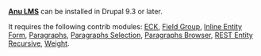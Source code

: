 **[Anu LMS](https://www.drupal.org/project/anu%5Flms)** can be installed in Drupal 9.3 or later.

It requires the following contrib modules: [ECK](https://www.drupal.org/project/eck), [Field Group](https://www.drupal.org/project/field%5Fgroup), [Inline Entity Form](https://www.drupal.org/project/inline%5Fentity%5Fform), [Paragraphs](https://www.drupal.org/project/paragraphs), [Paragraphs Selection](https://www.drupal.org/project/paragraphs%5Fselection), [Paragraphs Browser](https://www.drupal.org/project/paragraphs%5Fbrowser), [REST Entity Recursive](https://www.drupal.org/project/rest%5Fentity%5Frecursive), [Weight](https://www.drupal.org/project/weight).